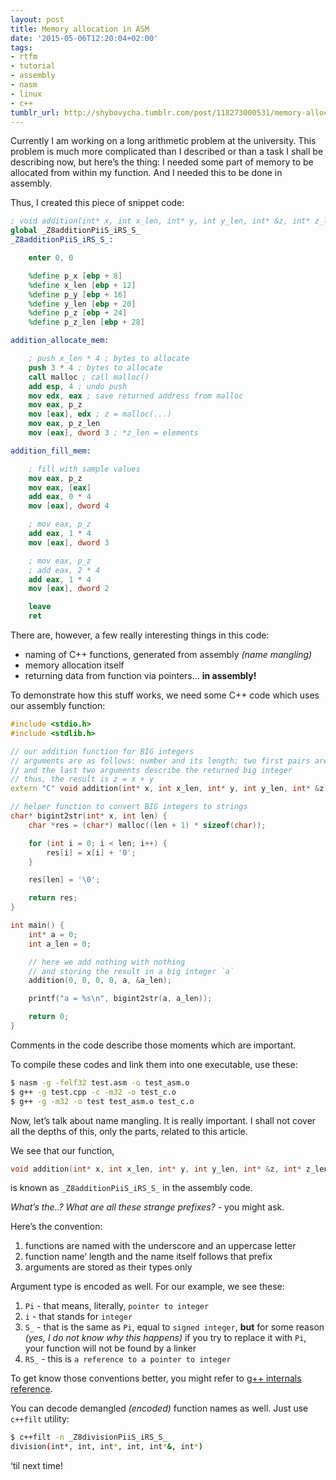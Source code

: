 ```yaml
---
layout: post
title: Memory allocation in ASM
date: '2015-05-06T12:20:04+02:00'
tags:
- rtfm
- tutorial
- assembly
- nasm
- linux
- c++
tumblr_url: http://shybovycha.tumblr.com/post/118273000531/memory-allocation-in-asm
---
```


Currently I am working on a long arithmetic problem at the university. This problem is much more complicated than I described or than a task I shall be describing now, but here&rsquo;s the thing: I needed some part of memory to be allocated from within my function. And I needed this to be done in assembly.

<!--more-->
Thus, I created this piece of snippet code:

```nasm
; void addition(int* x, int x_len, int* y, int y_len, int* &z, int* z_len);
global _Z8additionPiiS_iRS_S_
_Z8additionPiiS_iRS_S_:

    enter 0, 0

    %define p_x [ebp + 8]
    %define x_len [ebp + 12]
    %define p_y [ebp + 16]
    %define y_len [ebp + 20]
    %define p_z [ebp + 24]
    %define p_z_len [ebp + 28]

addition_allocate_mem:

    ; push x_len * 4 ; bytes to allocate
    push 3 * 4 ; bytes to allocate
    call malloc ; call malloc()
    add esp, 4 ; undo push
    mov edx, eax ; save returned address from malloc
    mov eax, p_z
    mov [eax], edx ; z = malloc(...)
    mov eax, p_z_len
    mov [eax], dword 3 ; *z_len = elements

addition_fill_mem:

    ; fill with sample values
    mov eax, p_z
    mov eax, [eax]
    add eax, 0 * 4
    mov [eax], dword 4

    ; mov eax, p_z
    add eax, 1 * 4
    mov [eax], dword 3

    ; mov eax, p_z
    ; add eax, 2 * 4
    add eax, 1 * 4
    mov [eax], dword 2

    leave
    ret
```

There are, however, a few really interesting things in this code:

* naming of C++ functions, generated from assembly <em>(name mangling)</em>
* memory allocation itself
* returning data from function via pointers&hellip; <strong>in assembly!</strong>

To demonstrate how this stuff works, we need some C++ code which uses our assembly function:

```cpp
#include <stdio.h>
#include <stdlib.h>

// our addition function for BIG integers
// arguments are as follows: number and its length; two first pairs are the operands
// and the last two arguments describe the returned big integer
// thus, the result is z = x + y
extern "C" void addition(int* x, int x_len, int* y, int y_len, int* &z, int* z_len);

// helper function to convert BIG integers to strings
char* bigint2str(int* x, int len) {
    char *res = (char*) malloc((len + 1) * sizeof(char));

    for (int i = 0; i < len; i++) {
        res[i] = x[i] + '0';
    }

    res[len] = '\0';

    return res;
}

int main() {
    int* a = 0;
    int a_len = 0;

    // here we add nothing with nothing
    // and storing the result in a big integer `a`
    addition(0, 0, 0, 0, a, &a_len);

    printf("a = %s\n", bigint2str(a, a_len));

    return 0;
}
```

Comments in the code describe those moments which are important.

To compile these codes and link them into one executable, use these:

```bash
$ nasm -g -felf32 test.asm -o test_asm.o
$ g++ -g test.cpp -c -m32 -o test_c.o
$ g++ -g -m32 -o test test_asm.o test_c.o
```

Now, let&rsquo;s talk about name mangling. It is really important. I shall not cover all the depths of this, only the parts, related to this article.

We see that our function,

```c
void addition(int* x, int x_len, int* y, int y_len, int* &z, int* z_len);
```

is known as `_Z8additionPiiS_iRS_S_` in the assembly code.

<em>What&rsquo;s the..? What are all these strange prefixes?</em>  - you might ask.

Here&rsquo;s the convention:

1. functions are named with the underscore and an uppercase letter
2. function name&rsquo; length and the name itself follows that prefix
3. arguments are stored as their types only

Argument type is encoded as well. For our example, we see these:

1. `Pi` - that means, literally, `pointer to integer`
2. `i` - that stands for `integer`
3. `S_` - that is the same as `Pi`, equal to `signed integer`, <strong>but</strong> for some reason <em>(yes, I do not know why this happens)</em> if you try to replace it with `Pi`, your function will not be found by a linker
4. `RS_` - this is `a reference to a pointer to integer`

To get know those conventions better, you might refer to <a href="http://www.ofb.net/gnu/gcc/gxxint_15.html">g++ internals reference</a>.

You can decode demangled <em>(encoded)</em> function names as well. Just use `c++filt` utility:

```bash
$ c++filt -n _Z8divisionPiiS_iRS_S_
division(int*, int, int*, int, int*&, int*)
```

&lsquo;til next time!

<div class="content-read-marker" data-fraction="100"></div>
